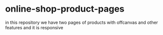 # online-shop-product-pages
in this repository we have two pages of products with offcanvas and other features and it is responsive
